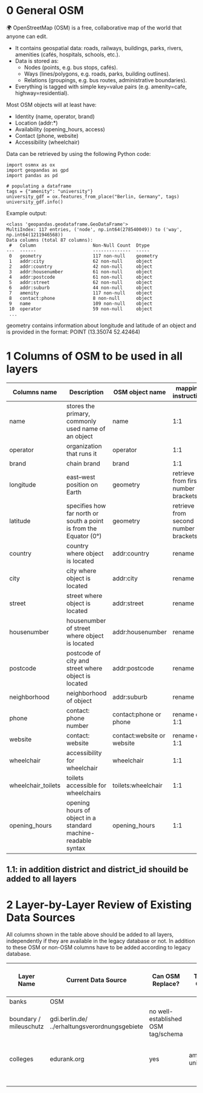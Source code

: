 # 0 General OSM
🌍 OpenStreetMap (OSM) is a free, collaborative map of the world that anyone can edit.
- It contains geospatial data: roads, railways, buildings, parks, rivers, amenities (cafés, hospitals, schools, etc.).
- Data is stored as:
  - Nodes (points, e.g. bus stops, cafés).
  - Ways (lines/polygons, e.g. roads, parks, building outlines).
  - Relations (groupings, e.g. bus routes, administrative boundaries).
- Everything is tagged with simple key=value pairs (e.g. amenity=cafe, highway=residential).

Most OSM objects will at least have:
- Identity (name, operator, brand)
- Location (addr:*)
- Availability (opening_hours, access)
- Contact (phone, website)
- Accessibility (wheelchair)

Data can be retrieved by using the following Python code:
```
import osmnx as ox
import geopandas as gpd
import pandas as pd

# populating a dataframe
tags = {"amenity": "university"}
university_gdf = ox.features_from_place("Berlin, Germany", tags)
university_gdf.info()
```
Example output:
```
<class 'geopandas.geodataframe.GeoDataFrame'>
MultiIndex: 117 entries, ('node', np.int64(278540049)) to ('way', np.int64(1211946568))
Data columns (total 87 columns):
 #   Column                     Non-Null Count  Dtype   
---  ------                     --------------  -----   
 0   geometry                   117 non-null    geometry
 1   addr:city                  62 non-null     object  
 2   addr:country               42 non-null     object  
 3   addr:housenumber           61 non-null     object  
 4   addr:postcode              61 non-null     object  
 5   addr:street                62 non-null     object  
 6   addr:suburb                44 non-null     object  
 7   amenity                    117 non-null    object  
 8   contact:phone              8 non-null      object  
 9   name                       109 non-null    object  
 10  operator                   59 non-null     object  
 ...
```
geometry contains information about longitude and latitude of an object and is provided in the format: POINT (13.35074 52.42464)

# 1 Columns of OSM to be used in all layers

| Columns name | Description | OSM object name |  mapping instruction | example |
| ----------- | ----------- | ----------- | ----------- | ----------- |
| name | stores the primary, commonly used name of an object | name | 1:1 | Volkspark Friedrichshain, Café Einstein | 
| operator | organization that runs it | operator | 1:1 | S-Bahn Berlin GmbH | 
| brand | chain brand | brand | 1:1 | Starbucks | 
| longitude | east–west position on Earth | geometry | retrieve from first number in brackets | 13.34455 | 
| latitude | specifies how far north or south a point is from the Equator (0°) | geometry | retrieve from second number in brackets | 52.4988 | 
| country | country where object is located | addr:country | rename | DE | 
| city | city where object is located | addr:city | rename | Berlin | 
| street | street where object is located | addr:street | rename | Friedrichstraße | 
| housenumber | housenumber of street where object is located | addr:housenumber | rename | 180 | 
| postcode | postcode of city and street where object is located | addr:postcode | rename | 10117 | 
| neighborhood | neighborhood of object | addr:suburb | rename | Mitte | 
| phone | contact: phone number | contact:phone or phone | rename or 1:1 | +493045040 | 
| website | contact: website | contact:website or website| rename or 1:1 | | 
| wheelchair |accessibility for wheelchair | wheelchair | 1:1 | yes/no/limited |
| wheelchair_toilets |toilets accessible for wheelchairs | toilets:wheelchair | 1:1 | yes/no |
| opening_hours |opening hours of object in a standard machine-readable syntax| opening_hours | 1:1 | Mo-Su 08:00-20:00 |

## 1.1: in addition district and district_id shouild be added to all layers

# 2 Layer-by-Layer Review of Existing Data Sources
All columns shown in the table above should be added to all layers, independently if they are available in the legacy database or not.
In addition to these OSM or non-OSM columns have to be added according to legacy database.

| Layer Name  | Current Data Source | Can OSM Replace? | Tag in OSM  | Replacement Scope (Full/Partial) | additional Columns in OSM | Columns Missing from OSM | Notes/Matching Stragegy |
| ----------- | ----------- | ----------- | ----------- | ----------- | ----------- |  ----------- |  ----------- |
| banks | OSM  |  |  |   |  |   |  |
| boundary / mileuschutz | gdi.berlin.de/ ../erhaltungsverordnungsgebiete | no well-established OSM tag/schema |  |  |   |   |  |
| colleges | edurank.org | yes | amenity, university | partial replacement |  - university_id - rank_in_berlin_brandenburg - rank_in_germany - enrollment - founded - district - district_id |   |  |
|  |  |  |  |   |   |  |
|  |  |  |  |   |   |  |
|  |  |  |  |   |   |  |
